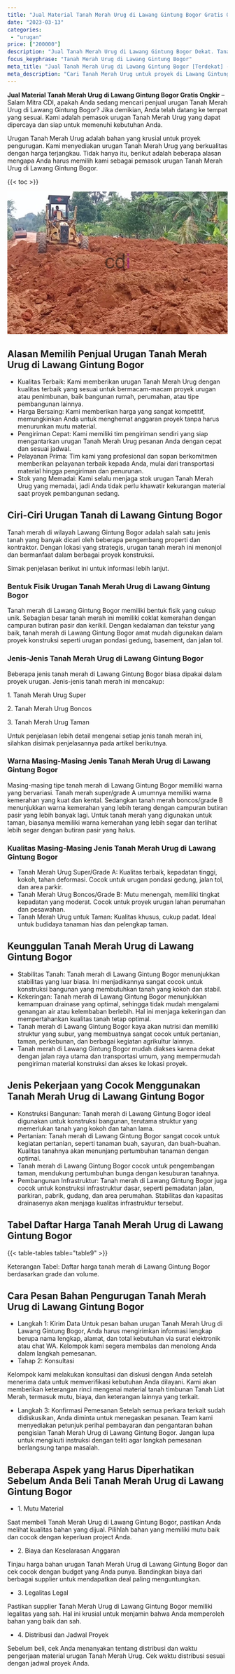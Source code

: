 ```yaml
---
title: "Jual Material Tanah Merah Urug di Lawang Gintung Bogor Gratis Ongkir"
date: "2023-03-13"
categories:
 - "urugan"
price: ["200000"]
description: "Jual Tanah Merah Urug di Lawang Gintung Bogor Dekat. Tanah Merah Urug ini sering digunakan dalam proyek konstruksi sebagai bahan urugan yang unggul dan sesuai spesifikasi. Silakan hubungi kami untuk informasi lebih lanjut."
focus_keyphrase: "Tanah Merah Urug di Lawang Gintung Bogor"
meta_title: "Jual Tanah Merah Urug di Lawang Gintung Bogor [Terdekat] - CDI"
meta_description: "Cari Tanah Merah Urug untuk proyek di Lawang Gintung Bogor? Kami menawarkan Tanah Merah Urug berkualitas untuk urugan lahan. Segera dapatkan penawaran terbaik."
---
```


**Jual Material Tanah Merah Urug di Lawang Gintung Bogor Gratis Ongkir** – Salam Mitra CDI, apakah Anda sedang mencari penjual urugan Tanah Merah Urug di Lawang Gintung Bogor? Jika demikian, Anda telah datang ke tempat yang sesuai. Kami adalah pemasok urugan Tanah Merah Urug yang dapat dipercaya dan siap untuk memenuhi kebutuhan Anda.

Urugan Tanah Merah Urug adalah bahan yang krusial untuk proyek pengurugan. Kami menyediakan urugan Tanah Merah Urug yang berkualitas dengan harga terjangkau. Tidak hanya itu, berikut adalah beberapa alasan mengapa Anda harus memilih kami sebagai pemasok urugan Tanah Merah Urug di Lawang Gintung Bogor.

{{< toc >}}

![Jual Material Tanah Merah Urug di Lawang Gintung Bogor Gratis Ongkir](/images/tanah/tanah-urug-07.jpg)

## Alasan Memilih Penjual Urugan Tanah Merah Urug di Lawang Gintung Bogor

*   Kualitas Terbaik: Kami memberikan urugan Tanah Merah Urug dengan kualitas terbaik yang sesuai untuk bermacam-macam proyek urugan atau penimbunan, baik bangunan rumah, perumahan, atau tipe pembangunan lainnya.
*   Harga Bersaing: Kami memberikan harga yang sangat kompetitif, memungkinkan Anda untuk menghemat anggaran proyek tanpa harus menurunkan mutu material.
*   Pengiriman Cepat: Kami memiliki tim pengiriman sendiri yang siap mengantarkan urugan Tanah Merah Urug pesanan Anda dengan cepat dan sesuai jadwal.
*   Pelayanan Prima: Tim kami yang profesional dan sopan berkomitmen memberikan pelayanan terbaik kepada Anda, mulai dari transportasi material hingga pengiriman dan penurunan.
*   Stok yang Memadai: Kami selalu menjaga stok urugan Tanah Merah Urug yang memadai, jadi Anda tidak perlu khawatir kekurangan material saat proyek pembangunan sedang. 

## Ciri-Ciri Urugan Tanah di Lawang Gintung Bogor

Tanah merah di wilayah Lawang Gintung Bogor adalah salah satu jenis tanah yang banyak dicari oleh beberapa pengembang properti dan kontraktor. Dengan lokasi yang strategis, urugan tanah merah ini menonjol dan bermanfaat dalam berbagai proyek konstruksi.

Simak penjelasan berikut ini untuk informasi lebih lanjut.

### Bentuk Fisik Urugan Tanah Merah Urug di Lawang Gintung Bogor

Tanah merah di Lawang Gintung Bogor memiliki bentuk fisik yang cukup unik. Sebagian besar tanah merah ini memiliki coklat kemerahan dengan campuran butiran pasir dan kerikil. Dengan kedalaman dan tekstur yang baik, tanah merah di Lawang Gintung Bogor amat mudah digunakan dalam proyek konstruksi seperti urugan pondasi gedung, basement, dan jalan tol.

### Jenis-Jenis Tanah Merah Urug di Lawang Gintung Bogor

Beberapa jenis tanah merah di Lawang Gintung Bogor biasa dipakai dalam proyek urugan. Jenis-jenis tanah merah ini mencakup:

1\.  Tanah Merah Urug Super

2\.  Tanah Merah Urug Boncos

3\.  Tanah Merah Urug Taman

Untuk penjelasan lebih detail mengenai setiap jenis tanah merah ini, silahkan disimak penjelasannya pada artikel berikutnya. 

### Warna Masing-Masing Jenis Tanah Merah Urug di Lawang Gintung Bogor

Masing-masing tipe tanah merah di Lawang Gintung Bogor memiliki warna yang bervariasi. Tanah merah super/grade A umumnya memiliki warna kemerahan yang kuat dan kental. Sedangkan tanah merah boncos/grade B menunjukkan warna kemerahan yang lebih terang dengan campuran butiran pasir yang lebih banyak lagi. Untuk tanah merah yang digunakan untuk taman, biasanya memiliki warna kemerahan yang lebih segar dan terlihat lebih segar dengan butiran pasir yang halus.

### Kualitas Masing-Masing Jenis Tanah Merah Urug di Lawang Gintung Bogor

*   Tanah Merah Urug Super/Grade A: Kualitas terbaik, kepadatan tinggi, kokoh, tahan deformasi. Cocok untuk urugan pondasi gedung, jalan tol, dan area parkir.
*   Tanah Merah Urug Boncos/Grade B: Mutu menengah, memiliki tingkat kepadatan yang moderat. Cocok untuk proyek urugan lahan perumahan dan pesawahan.
*   Tanah Merah Urug untuk Taman: Kualitas khusus, cukup padat. Ideal untuk budidaya tanaman hias dan pelengkap taman. 

## Keunggulan Tanah Merah Urug di Lawang Gintung Bogor

*   Stabilitas Tanah: Tanah merah di Lawang Gintung Bogor menunjukkan stabilitas yang luar biasa. Ini menjadikannya sangat cocok untuk konstruksi bangunan yang membutuhkan tanah yang kokoh dan stabil.
*   Kekeringan: Tanah merah di Lawang Gintung Bogor menunjukkan kemampuan drainase yang optimal, sehingga tidak mudah mengalami genangan air atau kelembaban berlebih. Hal ini menjaga kekeringan dan mempertahankan kualitas tanah tetap optimal.
*   Tanah merah di Lawang Gintung Bogor kaya akan nutrisi dan memiliki struktur yang subur, yang membuatnya sangat cocok untuk pertanian, taman, perkebunan, dan berbagai kegiatan agrikultur lainnya.
*   Tanah merah di Lawang Gintung Bogor mudah diakses karena dekat dengan jalan raya utama dan transportasi umum, yang mempermudah pengiriman material konstruksi dan akses ke lokasi proyek.

## Jenis Pekerjaan yang Cocok Menggunakan Tanah Merah Urug di Lawang Gintung Bogor

*   Konstruksi Bangunan: Tanah merah di Lawang Gintung Bogor ideal digunakan untuk konstruksi bangunan, terutama struktur yang memerlukan tanah yang kokoh dan tahan lama.
*   Pertanian: Tanah merah di Lawang Gintung Bogor sangat cocok untuk kegiatan pertanian, seperti tanaman buah, sayuran, dan buah-buahan. Kualitas tanahnya akan menunjang pertumbuhan tanaman dengan optimal.
*   Tanah merah di Lawang Gintung Bogor cocok untuk pengembangan taman, mendukung pertumbuhan bunga dengan kesuburan tanahnya.
*   Pembangunan Infrastruktur: Tanah merah di Lawang Gintung Bogor juga cocok untuk konstruksi infrastruktur dasar, seperti pemadatan jalan, parkiran, pabrik, gudang, dan area perumahan. Stabilitas dan kapasitas drainasenya akan menjaga kualitas infrastruktur tersebut.

## Tabel Daftar Harga Tanah Merah Urug di Lawang Gintung Bogor

{{< table-tables table="table9" >}}

Keterangan Tabel: Daftar harga tanah merah di Lawang Gintung Bogor berdasarkan grade dan volume.

## Cara Pesan Bahan Pengurugan Tanah Merah Urug di Lawang Gintung Bogor

*   Langkah 1: Kirim Data
Untuk pesan bahan urugan Tanah Merah Urug di Lawang Gintung Bogor, Anda harus mengirimkan informasi lengkap berupa nama lengkap, alamat, dan total kebutuhan via surat elektronik atau chat WA. Kelompok kami segera membalas dan menolong Anda dalam langkah pemesanan.
*   Tahap 2: Konsultasi

Kelompok kami melakukan konsultasi dan diskusi dengan Anda setelah menerima data untuk memverifikasi kebutuhan Anda dilayani. Kami akan memberikan keterangan rinci mengenai material tanah timbunan Tanah Liat Merah, termasuk mutu, biaya, dan keterangan lainnya yang terkait.
*   Langkah 3: Konfirmasi Pemesanan
Setelah semua perkara terkait sudah didiskusikan, Anda diminta untuk menegaskan pesanan. Team kami menyediakan petunjuk perihal pembayaran dan pengantaran bahan pengisian Tanah Merah Urug di Lawang Gintung Bogor. Jangan lupa untuk mengikuti instruksi dengan teliti agar langkah pemesanan berlangsung tanpa masalah.

## Beberapa Aspek yang Harus Diperhatikan Sebelum Anda Beli Tanah Merah Urug di Lawang Gintung Bogor

*   1\. Mutu Material

Saat membeli Tanah Merah Urug di Lawang Gintung Bogor, pastikan Anda melihat kualitas bahan yang dijual. Pilihlah bahan yang memiliki mutu baik dan cocok dengan keperluan project Anda.
*   2\. Biaya dan Keselarasan Anggaran

Tinjau harga bahan urugan Tanah Merah Urug di Lawang Gintung Bogor dan cek cocok dengan budget yang Anda punya. Bandingkan biaya dari berbagai supplier untuk mendapatkan deal paling menguntungkan.
*   3\. Legalitas Legal

Pastikan supplier Tanah Merah Urug di Lawang Gintung Bogor memiliki legalitas yang sah. Hal ini krusial untuk menjamin bahwa Anda memperoleh bahan yang baik dan sah.
*   4\. Distribusi dan Jadwal Proyek

Sebelum beli, cek Anda menanyakan tentang distribusi dan waktu pengerjaan material urugan Tanah Merah Urug. Cek waktu distribusi sesuai dengan jadwal proyek Anda.